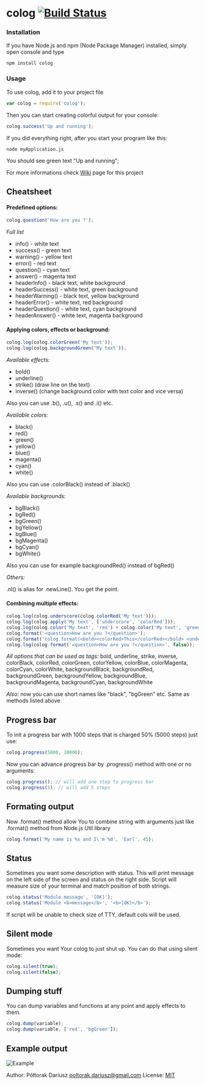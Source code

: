 # colog [![Build Status](https://travis-ci.org/dariuszp/colog.png?branch=1.0.0)](https://travis-ci.org/dariuszp/colog)

### Installation

If you have Node.js and npm (Node Package Manager) installed, simply open console and type

```Shell
npm install colog
```

### Usage

To use colog, add it to your project file

```JavaScript
var colog = require('colog');
```

Then you can start creating colorful output for your console:

```JavaScript
colog.success('Up and running');
```

If you did everything right, after you start your program like this:

```Shell
node myApplication.js
```

You should see green text "Up and running";

For more informations check [Wiki](https://github.com/dariuszp/colog/wiki) page for this project

## Cheatsheet

#### Predefined options:

```JavaScript
colog.question('How are you ?');
```

*Full list*
* info() - white text
* success() - green text
* warning() - yellow text
* error() - red text
* question() - cyan text
* answer() - magenta text
* headerInfo() - black text, white background
* headerSuccess() - white text, green background
* headerWarning() - black text, yellow background
* headerError() - white text, red background
* headerQuestion() - white text, cyan background
* headerAnswer() - white text, magenta background

#### Applying colors, effects or background:

```JavaScript
colog.log(colog.colorGreen('My text'));
colog.log(colog.backgroundGreen('My text'));
```

*Available effects:*
* bold()
* underline()
* strike() (draw line on the text)
* inverse() (change background color with text color and vice versa)

Also you can use .b(), .u(), .s() and .i() etc.

*Available colors:*
* black()
* red()
* green()
* yellow()
* blue()
* magenta()
* cyan()
* white()

Also you can use .colorBlack() instead of .black()

*Available backgrounds:*
* bgBlack()
* bgRed()
* bgGreen()
* bgYellow()
* bgBlue()
* bgMagenta()
* bgCyan()
* bgWhite()

Also you can use for example backgroundRed() instead of bgRed()

*Others:*

.nl() is alias for .newLine(). You get the point.

#### Combining multiple effects:

```JavaScript
colog.log(colog.underscore(colog.colorRed('My text')));
colog.log(colog.apply('My text', ['underscore', 'colorRed']));
colog.log(colog.color('My text', 'red') + colog.color('My text', 'green'));
colog.format('<question>How are you ?</question>');
colog.format('colog.format(<bold><colorRed>This</colorRed></bold> <underline><yellow>is</yellow></underline> <green>SPARTA</green><inverse>!</inverse>);');
colog.log(colog.format('<question>How are you ?</question>', false));
```

*All options that can be used as tags:*
bold, underline, strike, inverse, colorBlack, colorRed, colorGreen, colorYellow, colorBlue, colorMagenta, colorCyan, colorWhite, backgroundBlack, backgroundRed, backgroundGreen, backgroundYellow, backgroundBlue, backgroundMagenta, backgroundCyan, backgroundWhite

*Also:*
now you can use short names like "black", "bgGreen" etc. Same as methods listed above

## Progress bar

To init a progress bar with 1000 steps that is charged 50% (5000 steps) just use:

```JavaScript
colog.progress(5000, 10000);
```

Now you can advance progress bar by .progress() method with one or no arguments:

```JavaScript
colog.progress(); // will add one step to progress bar
colog.progress(5); // will add 5 steps
```

## Formating output

Now .format() method allow You to combine string with arguments just like .format() method from Node.js Util library

```JavaScript
colog.format('My name is %s and I\'m %d', 'Earl', 45);
```

## Status

Sometimes you want some description with status. This will print message on the left side of the screen and status on the right side.
Script will measure size of your terminal and match position of both strings.

```JavaScript
colog.status('Module message', '[OK]');
colog.status('Module <b>message</b>', '<b>[OK]</b>');
```

If script will be unable to check size of TTY, default cols will be used.

## Silent mode

Sometimes you want Your colog to just shut up. You can do that using silent mode:

```JavaScript
colog.silent(true);
colog.silent(false);
```

## Dumping stuff

You can dump variables and functions at any point and apply effects to them.

```JavaScript
colog.dump(variable);
colog.dump(variable, ['red', 'bgGreen']);
```

## Example output

![Example](https://raw.github.com/dariuszp/colog/master/docs/colog.png)

Author: Półtorak Dariusz <poltorak.dariusz@gmail.com>
License: [MIT](http://opensource.org/licenses/MIT)
